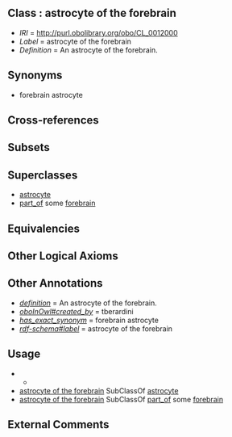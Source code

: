 
## Class : astrocyte of the forebrain

 * *IRI* = http://purl.obolibrary.org/obo/CL_0012000
 * *Label* = astrocyte of the forebrain
 * *Definition* = An astrocyte of the forebrain.

## Synonyms

 * forebrain astrocyte

## Cross-references


## Subsets


## Superclasses

 * [astrocyte](../../CL/27/CL_0000127.md)
 * [part_of](../../BFO/50/BFO_0000050.md) some [forebrain](../../UBERON/90/UBERON_0001890.md)

## Equivalencies


## Other Logical Axioms


## Other Annotations

 * *[definition](../../IAO/15/IAO_0000115.md)* = An astrocyte of the forebrain.
 * *[oboInOwl#created_by](../../oboInOwl#created/by/oboInOwl#created_by.md)* = tberardini
 * *[has_exact_synonym](../../ym/oboInOwl#hasExactSynonym.md)* = forebrain astrocyte
 * *[rdf-schema#label](../../el/rdf-schema#label.md)* = astrocyte of the forebrain

## Usage

 * -
 * [astrocyte of the forebrain](../../CL/00/CL_0012000.md) SubClassOf [astrocyte](../../CL/27/CL_0000127.md)
 * [astrocyte of the forebrain](../../CL/00/CL_0012000.md) SubClassOf [part_of](../../BFO/50/BFO_0000050.md) some [forebrain](../../UBERON/90/UBERON_0001890.md)

## External Comments

